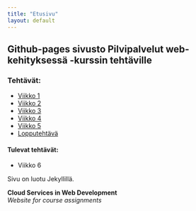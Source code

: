 ```yaml
---
title: "Etusivu"
layout: default
---
```



## Github-pages sivusto Pilvipalvelut web-kehityksessä -kurssin tehtäville

### Tehtävät:
- [Viikko 1](./wk1/index.html)
- [Viikko 2](./wk2/week2.md)
- [Viikko 3](./wk3/index.html)
- [Viikko 4](./wk4/index.html)
- [Viikko 5](./wk5/index.html)
- [Lopputehtävä](./finalassignment/finalassignment.md)

#### Tulevat tehtävät:
- Viikko 6



Sivu on luotu Jekyllillä.


**Cloud Services in Web Development**  
*Website for course assignments*